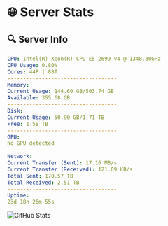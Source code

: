 # 🌐 Server Stats
## 🔍 Server Info
```yaml
CPU: Intel(R) Xeon(R) CPU E5-2699 v4 @ 1348.80GHz
CPU Usage: 0.80%
Cores: 44P | 88T
-----------------------------------
Memory:
Current Usage: 144.60 GB/503.74 GB
Available: 355.68 GB
-----------------------------------
Disk:
Current Usage: 50.90 GB/1.71 TB
Free: 1.58 TB
-----------------------------------
GPU:
No GPU detected
-----------------------------------
Network:
Current Transfer (Sent): 17.16 MB/s
Current Transfer (Received): 121.09 KB/s
Total Sent: 170.57 TB
Total Received: 2.51 TB
-----------------------------------
Uptime:
23d 18h 26m 55s
```
![GitHub Stats](https://img.shields.io/badge/Updated-2025-03-03_17:10:13-blue)